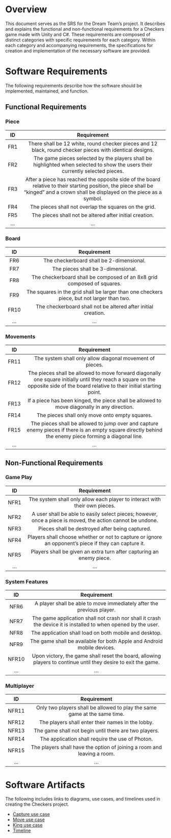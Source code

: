 # Overview
 
This document serves as the SRS for the Dream Team’s project. It describes and explains the functional and non-functional requirements for a Checkers game made with Unity and C#. These requirements are composed of distinct categories with specific requirements for each category. Within each category and accompanying requirements, the specifications for creation and implementation of the necessary software are provided.
# Software Requirements
 
The following requirements describe how the software should be implemented, maintained, and function.
 
## Functional Requirements
 
###  Piece 
| ID  | Requirement     |
| :-------------: | :----------: |
| FR1 |  There shall be 12 white, round checker pieces and 12 black, round checker pieces with identical designs. |
| FR2 |  The game pieces selected by the players shall be highlighted when selected to show the  users their currently selected pieces. |
| FR3 |  After a piece has reached the opposite side of the board relative to their starting position, the piece shall be “kinged” and a crown shall be displayed on the piece as a symbol.  |
| FR4 |  The pieces shall not overlap the squares on the grid.  |
| FR5 |  The pieces shall not be altered after initial creation.  |
| … | … |


###  Board 
 
| ID  | Requirement     |
| :-------------: | :----------: |
| FR6 |  The checkerboard shall be 2-dimensional. |
| FR7 |  The pieces shall be 3-dimensional. |
| FR8 |  The checkerboard shall be composed of an 8x8 grid composed of squares. |
| FR9 |  The squares in the grid shall be larger than one checkers piece, but not larger than two. |
| FR10 |  The checkerboard shall not be altered after initial creation.|
| … | … |

###  Movements 
 
| ID  | Requirement|
| :-------------: | :----------: |
| FR11 |  The system shall only allow diagonal movement of pieces. |
| FR12 |  The pieces shall be allowed to move forward diagonally one square initially until they reach a square on the opposite side of the board relative to their initial starting point. |
| FR13 |  If a piece has been kinged, the piece shall be allowed to move diagonally in any direction. |
| FR14 |  The pieces shall only move onto empty squares. |
| FR15 |  The pieces shall be allowed to jump over and capture enemy pieces if there is an empty square directly behind the enemy piece forming a diagonal line. |
| … | … |
 
## Non-Functional Requirements
 
###  Game Play 
 
| ID  | Requirement     |
| :-------------: | :----------: |
| NFR1 |  The system shall only allow each player to interact with their own pieces. |
| NFR2 |  A user shall be able to easily select pieces; however, once a piece is moved, the action cannot be undone. |
| NFR3 |  Pieces shall be destroyed after being captured. |
| NFR4 |  Players shall choose whether or not to capture or ignore an opponent’s piece if they can capture it. |
| NFR5 |  Players shall be given an extra turn after capturing an enemy piece. |
| … | … |

###  System Features 
 
| ID  | Requirement     |
| :-------------: | :----------: |
| NFR6 |  A player shall be able to move immediately after the previous player. |
| NFR7 |  The game application shall not crash nor shall it crash the device it is installed to when opened by the user. |
| NFR8 |  The application shall load on both mobile and desktop. |
| NFR9 |  The game shall be available for both Apple and Android mobile devices.  |
| NFR10 |  Upon victory, the game shall reset the board, allowing players to continue until they desire to exit the game.|
| … | … |


###  Multiplayer 
 
| ID  | Requirement     |
| :-------------: | :----------: |
| NFR11 |  Only two players shall be allowed to play the same game at the same time.  |
| NFR12 |  The players shall enter their names in the lobby.  |
| NFR13 |  The game shall not begin until there are two players. |
| NFR14 |  The application shall require the use of Photon.  |
| NFR15 |  The players shall have the option of joining a room and leaving a room.  |
| … | … |

# Software Artifacts
 
The following includes links to diagrams, use cases, and timelines used in creating the Checkers project.

* [Capture use case](https://github.com/ganzero/GVSU-CIS350-DREAMTEAM/blob/master/artifacts/use_case_diagrams/Capture.md)
* [Move use case](https://github.com/ganzero/GVSU-CIS350-DREAMTEAM/blob/master/artifacts/use_case_diagrams/Move.md) 
* [King use case](https://github.com/ganzero/GVSU-CIS350-DREAMTEAM/blob/master/artifacts/use_case_diagrams/Crown.md) 
* [Timeline](https://github.com/ganzero/GVSU-CIS350-DREAMTEAM/blob/master/docs/Gantt_Chart.pdf) 
 


